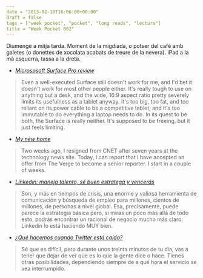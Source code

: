 ```yaml
---
date = "2013-02-10T16:06:00+00:00"
draft = false
tags = ["week pocket", "pocket", "long reads", "lectura"]
title = "Week Pocket 002"
---
```

Diumenge a mitja tarda. Moment de la migdiada, o potser del cafè amb galetes (o donettes de xocolata acabats de treure de la nevera). iPad a la mà esquerra, tassa a la dreta. 

-   *[Micrososoft Surface Pro review](http://www.theverge.com/2013/2/5/3955130/microsoft-surface-pro-review)*

 > Even a well-executed Surface still doesn't work for me, and I'd bet it doesn't work for most other people either. It's really tough to use on anything but a desk, and the wide, 16:9 aspect ratio pretty severely limits its usefulness as a tablet anyway. It's too big, too fat, and too reliant on its power cable to be a competitive tablet, and it's too immutable to do everything a laptop needs to do. In its quest to be both, the Surface is really neither. It's supposed to be freeing, but it just feels limiting.

-   *[My new home](http://chatsjournalist101.wordpress.com/2013/02/03/my-new-home/)*

 > Two weeks ago, I resigned from CNET after seven years at the technology news site. Today, I can report that I have accepted an offer from The Verge to become a senior reporter. I start in a couple of weeks. 

-   *[Linkedin: maneja talento, sé buen estratega y vencerás](http://nosolohype.com/linkedin-talento-estrategia/)*

 > Son, y más en tiempos de crisis, una enorme y valiosa herramienta de comunicación y búsqueda de empleo para millones, cientos de millones, de personas a nivel global. Esa, precisamente, puede parece la estrategia básica pero, si miras un poco más allá de todo esto, podrás encontrar un racional de negocio mucho más claro: Linkedin lo está haciendo MUY bien.

-  *[¿Qué hacemos cuando Twitter está caído?](http://www.trenditup.com/trenditup/ocio/que-hacer-cuando-twitter-esta-caido/)*

 > Sé que es difícil, pero durante unos treinta minutos de tu día, vas a tener que dejar de ver que es lo que la gente dice o hace. Tienes otras posibilidades, dependiendo siempre de a qué hora el servicio se vea interrumpido.